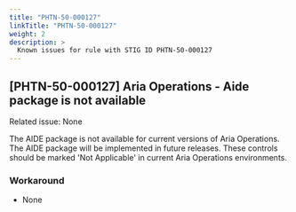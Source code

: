 ```yaml
---
title: "PHTN-50-000127"
linkTitle: "PHTN-50-000127"
weight: 2
description: >
  Known issues for rule with STIG ID PHTN-50-000127
---
```

## [PHTN-50-000127] Aria Operations - Aide package is not available
Related issue: None

The AIDE package is not available for current versions of Aria Operations. The AIDE package will be implemented in future releases. These controls should be marked 'Not Applicable' in current Aria Operations environments.

### Workaround
- None
